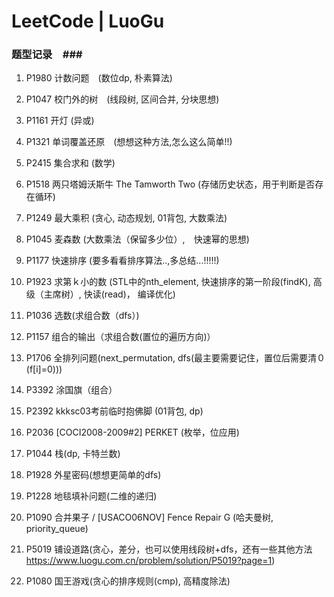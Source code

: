 # LeetCode | LuoGu

### 题型记录　###
1. P1980 计数问题　(数位dp, 朴素算法)
2. P1047 校门外的树　(线段树, 区间合并, 分块思想)
3. P1161 开灯     (异或)
4. P1321 单词覆盖还原　(想想这种方法,怎么这么简单!!)
5. P2415 集合求和  (数学)
6. P1518 两只塔姆沃斯牛 The Tamworth Two (存储历史状态，用于判断是否存在循环)
7. P1249 最大乘积  (贪心, 动态规划, 01背包, 大数乘法)
8. P1045 麦森数    (大数乘法（保留多少位）,　快速幂的思想)

9. P1177 快速排序 (要多看看排序算法..,多总结...!!!!!)
10. P1923 求第ｋ小的数 (STL中的nth_element, 快速排序的第一阶段(findK), 高级（主席树）, 快读(read)， 编译优化)

11. P1036 选数(求组合数（dfs）)
12. P1157 组合的输出（求组合数(置位的遍历方向)）
13. P1706 全排列问题(next_permutation, dfs(最主要需要记住，置位后需要清０(f[i]=0)))
14. P3392 涂国旗（组合）
15. P2392 kkksc03考前临时抱佛脚 (01背包, dp)
16. P2036 [COCI2008-2009#2] PERKET (枚举，位应用)
17. P1044 栈(dp, 卡特兰数)
18. P1928 外星密码(想想更简单的dfs)
19. P1228 地毯填补问题(二维的递归)
20. P1090 合并果子 / [USACO06NOV] Fence Repair G (哈夫曼树, priority_queue)
21. P5019 铺设道路(贪心，差分，也可以使用线段树+dfs，还有一些其他方法 https://www.luogu.com.cn/problem/solution/P5019?page=1)
22. P1080 国王游戏(贪心的排序规则(cmp), 高精度除法)